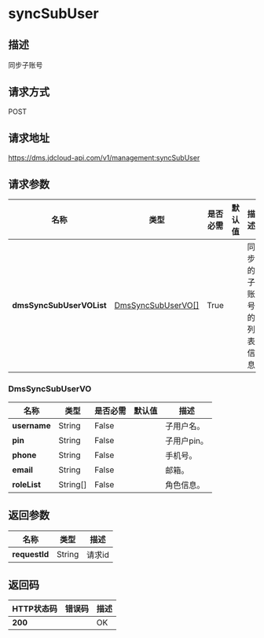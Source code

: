 # syncSubUser


## 描述
同步子账号

## 请求方式
POST

## 请求地址
https://dms.jdcloud-api.com/v1/management:syncSubUser


## 请求参数
|名称|类型|是否必需|默认值|描述|
|---|---|---|---|---|
|**dmsSyncSubUserVOList**|[DmsSyncSubUserVO[]](#DmsSyncSubUserVO)|True| |同步的子账号的列表信息|

### <div id="DmsSyncSubUserVO">DmsSyncSubUserVO</div>
|名称|类型|是否必需|默认值|描述|
|---|---|---|---|---|
|**username**|String|False| |子用户名。|
|**pin**|String|False| |子用户pin。|
|**phone**|String|False| |手机号。|
|**email**|String|False| |邮箱。|
|**roleList**|String[]|False| |角色信息。|

## 返回参数
|名称|类型|描述|
|---|---|---|
|**requestId**|String|请求id|


## 返回码
|HTTP状态码|错误码|描述|
|---|---|---|
|**200**||OK|
